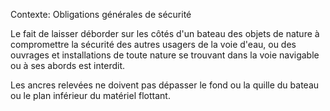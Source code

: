 Contexte: Obligations générales de sécurité

Le fait de laisser déborder sur les côtés d'un bateau des objets de nature à compromettre la sécurité des autres usagers de la voie d'eau, ou des ouvrages et installations de toute nature se trouvant dans la voie navigable ou à ses abords est interdit.

Les ancres relevées ne doivent pas dépasser le fond ou la quille du bateau ou le plan inférieur du matériel flottant.